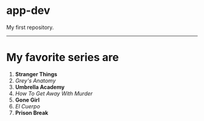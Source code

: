 # app-dev
My first repository.

---

# My favorite series are 
1. **Stranger Things**
2. _Grey's Anatomy_
3. **Umbrella Academy**
4. _How To Get Away With Murder_
5. **Gone Girl**
6. _El Cuerpo_
7. **Prison Break**
